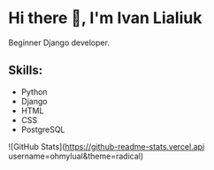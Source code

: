 # Hi there 👋, I'm Ivan Lialiuk
Beginner Django developer.

## Skills:
* Python
* Django
* HTML
* CSS
* PostgreSQL


![GitHub Stats](https://github-readme-stats.vercel.api username=ohmylual&theme=radical)
